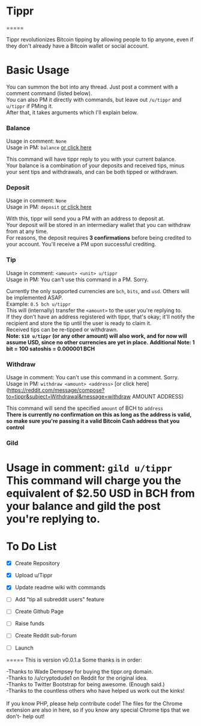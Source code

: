 # Tippr
=====

Tippr revolutionizes Bitcoin tipping by allowing people to tip anyone, even if they don't already have a Bitcoin wallet or social account.

# Basic Usage
You can summon the bot into any thread. Just post a comment with a comment command (listed below).  
You can also PM it directly with commands, but leave out `/u/tippr` and `u/tippr` if PMing it.  
After that, it takes arguments which I'll explain below.

### Balance
Usage in comment: `None`  
Usage in PM: `balance`  [or click here](https://reddit.com/message/compose?to=tippr&subject=Balance&message=balance)

This command will have tippr reply to you with your current balance.  
Your balance is a combination of your deposits and received tips, minus your sent tips and withdrawals, and can be both tipped or withdrawn.

### Deposit  
Usage in comment: `None`  
Usage in PM: `deposit`  [or click here](https://reddit.com/message/compose?to=tippr&subject=Deposit&message=deposit)

With this, tippr will send you a PM with an address to deposit at.  
Your deposit will be stored in an intermediary wallet that you can withdraw from at any time.  
For reasons, the deposit requires **3 confirmations** before being credited to your account. You'll receive a PM upon successful crediting.

### Tip  
Usage in comment: `<amount> <unit> u/tippr`  
Usage in PM: You can't use this command in a PM. Sorry.  

Currently the only supported currencies are `bch`, `bits`, and `usd`. Others will be implemented ASAP.  
Example: `0.5 bch u/tippr`  
This will (internally) transfer the `<amount>` to the user you're replying to.  
If they don't have an address registered with tippr, that's okay; it'll notify the recipient and store the tip until the user is ready to claim it.  
Received tips can be re-tipped or withdrawn.  
**Note: `$10 u/tippr` (or any other amount) will also work, and for now will assume USD, since no other currencies are yet in place.**
**Additional Note: 1 bit = 100 satoshis = 0.000001 BCH**

### Withdraw
Usage in comment: You can't use this command in a comment. Sorry.  
Usage in PM: `withdraw <amount> <address>` [or click here](https://reddit.com/message/compose?to=tippr&subject=Withdrawal&message=withdraw AMOUNT ADDRESS)

This command will send the specified `amount` of BCH to `address`  
**There is currently no confirmation on this as long as the address is valid, so make sure you're passing it a valid Bitcoin Cash address that you control**

### Gild
Usage in comment: `gild u/tippr`  
This command will charge you the equivalent of $2.50 USD in BCH from your balance and gild the post you're replying to.     
=====

# To Do List
- [X] Create Repository
- [X] Upload u/Tippr
- [X] Update readme wiki with commands
- [ ] Add "tip all subreddit users" feature
- [ ] Create Github Page
- [ ] Raise funds
- [ ] Create Reddit sub-forum
- [ ] Launch


=====
This is version v0.0.1.a Some thanks is in order:

-Thanks to Wade Dempsey for buying the tippr.org domain.
<br />
-Thanks to /u/cryptodude1 on Reddit for the original idea.
<br />
-Thanks to Twitter Bootstrap for being awesome. (Enough said.)
<br />
-Thanks to the countless others who have helped us work out the kinks!
<br /><br />
If you know PHP, please help contribute code! The files for the Chrome extension are also in here, so if you know any special Chrome tips that we don't- help out!
